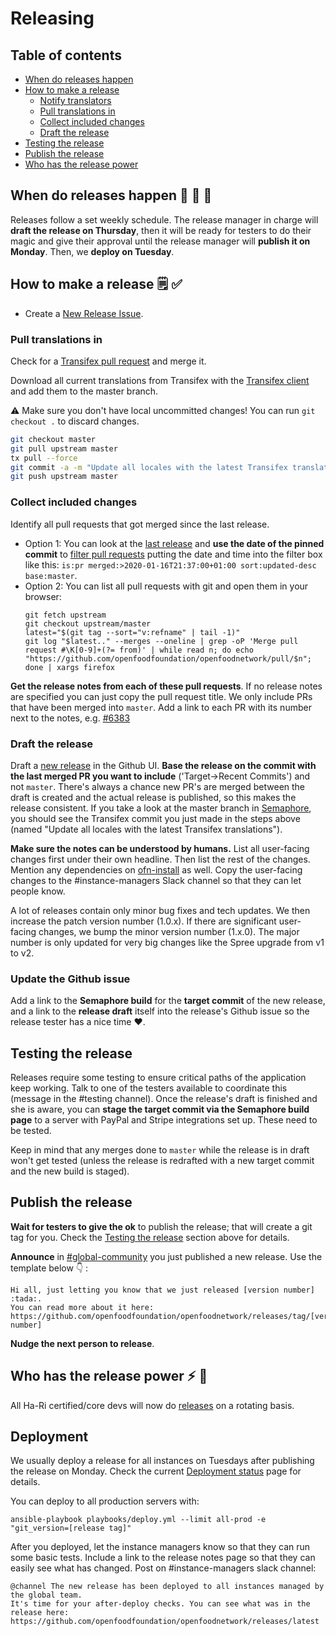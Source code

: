 # Releasing

## Table of contents

* [When do releases happen](#when-do-releases-happen)
* [How to make a release](#how-to-make-a-release)
  * [Notify translators](#notify-translators)
  * [Pull translations in](#pull-translations-in)
  * [Collect included changes](#collect-included-changes)
  * [Draft the release](#draft-the-release)
* [Testing the release](#testing-the-release)
* [Publish the release](#publish-the-release)
* [Who has the release power](#who-has-the-release-power)

## When do releases happen :steam_locomotive: :train: :train:

Releases follow a set weekly schedule. The release manager in charge will **draft the release on Thursday**, then it will be ready for testers to do their magic and give their approval until the release manager will **publish it on Monday**. Then, we **deploy on Tuesday**.

## How to make a release :spiral_notepad: :white_check_mark: 


* Create a [New Release Issue](https://github.com/openfoodfoundation/openfoodnetwork/issues/new?template=release.md).

### Pull translations in

Check for a [Transifex pull request](https://github.com/openfoodfoundation/openfoodnetwork/pulls?utf8=%E2%9C%93&q=is%3Apr+is%3Aopen+head%3Atransifex) and merge it.

Download all current translations from Transifex with the [Transifex client](https://github.com/openfoodfoundation/openfoodnetwork/wiki/Internationalisation-(i18n)#transifex-client) and add them to the master branch.

:warning: Make sure you don't have local uncommitted changes! You can run `git checkout .` to discard changes.
  ```sh
  git checkout master
  git pull upstream master
  tx pull --force
  git commit -a -m "Update all locales with the latest Transifex translations"
  git push upstream master
  ```

### Collect included changes

Identify all pull requests that got merged since the last release.
  - Option 1: You can look at the [last release](https://github.com/openfoodfoundation/openfoodnetwork/releases/latest) and **use the date of the pinned commit** to [filter pull requests](https://github.com/openfoodfoundation/openfoodnetwork/pulls?utf8=%E2%9C%93&q=is%3Apr+merged%3A%3E2020-10-12T00%3A00%3A00%2B02%3A00+sort%3Aupdated-desc+base%3Amaster) putting the date and time into the filter box like this: `is:pr merged:>2020-01-16T21:37:00+01:00 sort:updated-desc base:master`. 
  - Option 2: You can list all pull requests with git and open them in your browser:
    ```
    git fetch upstream
    git checkout upstream/master
    latest="$(git tag --sort="v:refname" | tail -1)"
    git log "$latest.." --merges --oneline | grep -oP 'Merge pull request #\K[0-9]+(?= from)' | while read n; do echo "https://github.com/openfoodfoundation/openfoodnetwork/pull/$n"; done | xargs firefox
    ```
**Get the release notes from each of these pull requests**. If no release notes are specified you can just copy the pull request title. We only include PRs that have been merged into `master`. Add a link to each PR with its number next to the notes, e.g. [#6383](https://github.com/openfoodfoundation/openfoodnetwork/pull/6383)

### Draft the release

Draft a [new release](https://github.com/openfoodfoundation/openfoodnetwork/releases/new?tag=v&title=v+Code+Name&body=Congrats%0A%0ADescription%0A%0A%23%23+User+facing+changes+:eyes:%0A%0A%0A%0A%23%23+Technical+changes+:wrench:%0A%0A) in the Github UI. **Base the release on the commit with the last merged PR you want to include** ('Target->Recent Commits') and not `master`. There's always a chance new PR's are merged between the draft is created and the actual release is published, so this makes the release consistent. If you take a look at the master branch in [Semaphore](https://semaphoreci.com/openfoodfoundation/openfoodnetwork-2/branches/master), you should see the Transifex commit you just made in the steps above (named "Update all locales with the latest Transifex translations").

**Make sure the notes can be understood by humans.** List all user-facing changes first under their own headline. Then list the rest of the changes. Mention any dependencies on [ofn-install](https://github.com/openfoodfoundation/ofn-install) as well. Copy the user-facing changes to the #instance-managers Slack channel so that they can let people know.

A lot of releases contain only minor bug fixes and tech updates. We then increase the patch version number (1.0.x). If there are significant user-facing changes, we bump the minor version number (1.x.0). The major number is only updated for very big changes like the Spree upgrade from v1 to v2.

### Update the Github issue

Add a link to the **Semaphore build** for the **target commit** of the new release, and a link to the **release draft** itself into the release's Github issue so the release tester has a nice time :heart:.

## Testing the release

Releases require some testing to ensure critical paths of the application keep working. Talk to one of the testers available to coordinate this (message in the #testing channel). Once the release's draft is finished and she is aware, you can **stage the target commit via the Semaphore build page** to a server with PayPal and Stripe integrations set up. These need to be tested.

Keep in mind that any merges done to `master` while the release is in draft won't get tested (unless the release is redrafted with a new target commit and the new build is staged).

## Publish the release

**Wait for testers to give the ok** to publish the release; that will create a git tag for you. Check the [Testing the release](#testing-the-release) section above for details.

**Announce** in [#global-community](https://openfoodnetwork.slack.com/archives/C59ADD8F2) you just published a new release. Use the template below :point_down: :

```
Hi all, just letting you know that we just released [version number] :tada:.
You can read more about it here: https://github.com/openfoodfoundation/openfoodnetwork/releases/tag/[version number]
```

**Nudge the next person to release**.

## Who has the release power :zap: :muscle: 

All Ha-Ri certified/core devs will now do [releases](https://github.com/openfoodfoundation/openfoodnetwork/wiki/Pipeline-development-process#release) on a rotating basis.

## Deployment

We usually deploy a release for all instances on Tuesdays after publishing the release on Monday. Check the current [Deployment status](https://github.com/openfoodfoundation/ofn-install/wiki/Current-deployment-status) page for details. 

You can deploy to all production servers with:

```
ansible-playbook playbooks/deploy.yml --limit all-prod -e "git_version=[release tag]"
```

After you deployed, let the instance managers know so that they can run some basic tests. Include a link to the release notes page so that they can easily see what has changed. Post on #instance-managers slack channel:

```
@channel The new release has been deployed to all instances managed by the global team.
It's time for your after-deploy checks. You can see what was in the release here:
https://github.com/openfoodfoundation/openfoodnetwork/releases/latest

 
```
